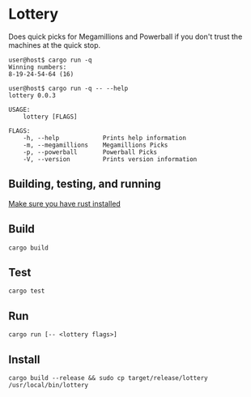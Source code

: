 # Lottery
Does quick picks for Megamillions and Powerball if you don't trust the machines at the quick stop.

```
user@host$ cargo run -q
Winning numbers:
8-19-24-54-64 (16)
```

```
user@host$ cargo run -q -- --help
lottery 0.0.3

USAGE:
    lottery [FLAGS]

FLAGS:
    -h, --help            Prints help information
    -m, --megamillions    Megamillions Picks
    -p, --powerball       Powerball Picks
    -V, --version         Prints version information
```

## Building, testing, and running
[Make sure you have rust installed](https://www.rust-lang.org/tools/install)

## Build
```
cargo build
```

## Test
```
cargo test
```

## Run
```
cargo run [-- <lottery flags>]
```

## Install
```
cargo build --release && sudo cp target/release/lottery /usr/local/bin/lottery
```
